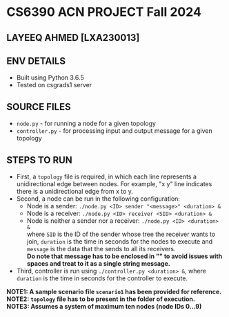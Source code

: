 # CS6390 ACN PROJECT Fall 2024
## LAYEEQ AHMED [LXA230013]
## ENV DETAILS

 - Built using Python 3.6.5
 - Tested on csgrads1 server

## SOURCE FILES
- `node.py` - for running a node for a given topology
- `controller.py` - for processing input and output message for a given topology

## STEPS TO RUN

 - First, a `topology` file is required, in which each line represents a unidirectional edge between nodes. For example, "x y" line indicates there is a unidirectional edge from x to y.
 - Second, a node can be run in the following configuration:
	 - Node is a sender: `./node.py <ID> sender "<message>" <duration> &`
	 - Node is a receiver: `./node.py <ID> receiver <SID> <duration> &`
	 - Node is neither a sender nor a receiver: `./node.py <ID> <duration> &`  
where `SID` is the ID of the sender whose tree the receiver wants to join, `duration` is the time in seconds for the nodes to execute and `message` is the data that the sends to all its receivers.  
**Do note that message has to be enclosed in "" to avoid issues with spaces and treat to it as a single string message.**
 - Third, controller is run using `./controller.py <duration> &`, where `duration` is the time in seconds for the controller to execute.  
  
**NOTE1: A sample scenario file `scenario1` has been provided for reference.**  
**NOTE2: `topology` file has to be present in the folder of execution.**  
**NOTE3: Assumes a system of maximum ten nodes (node IDs 0...9)**  
